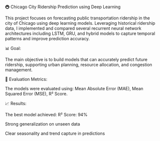 🚇 Chicago City Ridership Prediction using Deep Learning

This project focuses on forecasting public transportation ridership in the city of Chicago using deep learning models. 
Leveraging historical ridership data, I implemented and compared several recurrent neural network architectures including LSTM, GRU, and hybrid models to capture temporal patterns and improve prediction accuracy.

📊 Goal:

The main objective is to build models that can accurately predict future ridership, supporting urban planning, resource allocation, and congestion management.

🧪 Evaluation Metrics:

The models were evaluated using:
Mean Absolute Error (MAE),
Mean Squared Error (MSE),
R² Score.

📈 Results:

The best model achieved:
R² Score: 94%

Strong generalization on unseen data

Clear seasonality and trend capture in predictions
